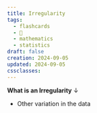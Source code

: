 ```yaml
---
title: Irregularity
tags:
  - flashcards
  - 🌱
  - mathematics
  - statistics
draft: false
creation: 2024-09-05
updated: 2024-09-05
cssclasses: 
---
```

**What is an Irregularity**
↓
- Other variation in the data
<!--SR:!2025-01-01,16,290-->